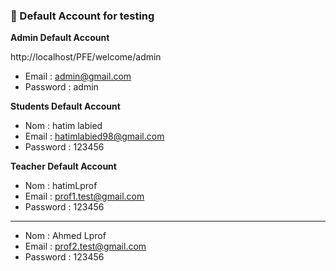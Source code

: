 
 ### 👤 Default Account for testing
	
**Admin Default Account**

http://localhost/PFE/welcome/admin

- Email : admin@gmail.com 
- Password : admin

**Students Default Account**
- Nom : hatim labied
- Email : hatimlabied98@gmail.com
- Password : 123456

**Teacher Default Account**

- Nom : hatimLprof
- Email : prof1.test@gmail.com
- Password : 123456
---------------------------------
- Nom : Ahmed Lprof
- Email : prof2.test@gmail.com
- Password : 123456